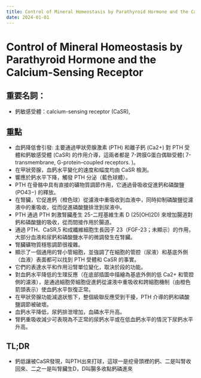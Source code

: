```yaml
---
title: Control of Mineral Homeostasis by Parathyroid Hormone and the Calcium-Sensing Receptor
date: 2024-01-01
---
```

# Control of Mineral Homeostasis by Parathyroid Hormone and the Calcium-Sensing Receptor
## 重要名詞：

* 鈣敏感受體：calcium-sensing receptor (CaSR),

## 重點
- 血鈣降低會引發: 主要通過甲狀旁腺激素 (PTH) 和離子鈣 (Ca2+) 對 PTH 受體和鈣敏感受體 (CaSR) 的作用介導，這兩者都是 7-跨膜G蛋白偶聯受體( 7-transmembrane, G-protein–coupled receptors. )。
- 在甲狀旁腺，血鈣水平變化的速度和幅度均由 CaSR 檢測。
- 響應於鈣水平下降，觸發 PTH 分泌（藍色球體）。
- PTH 在骨骼中具有直接的礦物質調節作用，它通過骨吸收促進鈣和磷酸鹽 (PO43−) 的釋放。
- 在腎臟，它促進鈣（橙色球）從濾液中重吸收到血液中，同時抑制磷酸鹽從濾液中的重吸收，從而促進磷酸鹽排泄到尿液中。
- PTH 通過 PTH 刺激腎臟產生 25-二羥基維生素 D (25[OH]2D) 來增加腸道對鈣和磷酸鹽的吸收，從而間接作用於腸道。
- 通過 PTH、CaSR,5 和成纖維細胞生長因子 23（FGF-23；未顯示）的作用，大部分血液和尿鈣和磷酸鹽水平的微調發生在腎臟。
- 腎臟礦物質穩態調節很複雜。
- 顯示了一個通用的腎小管細胞，並強調了在細胞的管腔（尿液）和基底外側（血液）表面都可以找到 PTH 受體和 CaSR 的事實。
- 它們的表達水平和作用沿腎單位變化，取決於段的功能。
- 對血鈣水平降低的生理反應（在底部插圖中描繪為基底外側的低 Ca2+ 和管腔側的濾液），是通過細胞旁細胞促進鈣從濾液中重吸收和跨細胞機制（由橙色箭頭表示）使血鈣水平恢復正常。
- 在甲狀旁腺功能減退狀態下，整個級聯反應受到干擾，PTH 介導的鈣和磷酸鹽調節被破壞。
- 血鈣水平降低，尿鈣排泄增加，血磷水平升高。
- 腎鈣重吸收減少可表現為不正常的尿鈣水平或在低血鈣水平的情況下尿鈣水平升高。

## TL;DR
* 鈣低讓被CaSR發現，叫PTH出來打球，這球一是挖骨頭裡的鈣、二是叫腎收回來、二之一是叫腎臟生D，D叫腸多收點鈣磷進來

